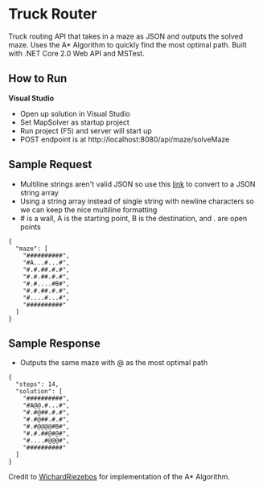 # Truck Router
Truck routing API that takes in a maze as JSON and outputs the solved maze. Uses the A* Algorithm to quickly find the most optimal path. Built with .NET Core 2.0 Web API and MSTest.

## How to Run
__Visual Studio__
- Open up solution in Visual Studio
- Set MapSolver as startup project
- Run project (F5) and server will start up
- POST endpoint is at http://localhost:8080/api/maze/solveMaze

## Sample Request
- Multiline strings aren't valid JSON so use this [link](http://static.decontextualize.com/lines-to-json/) to convert to a JSON string array
- Using a string array instead of single string with newline characters so we can keep the nice multiline formatting
- \# is a wall, A is the starting point, B is the destination, and . are open points
```
{
  "maze": [
    "##########",
    "#A...#...#",
    "#.#.##.#.#",
    "#.#.##.#.#",
    "#.#....#B#",
    "#.#.##.#.#",
    "#....#...#",
    "##########"
  ]
}
```

## Sample Response
- Outputs the same maze with @ as the most optimal path
```
{
  "steps": 14,
  "solution": [
    "##########",
    "#A@@.#...#",
    "#.#@##.#.#",
    "#.#@##.#.#",
    "#.#@@@@#B#",
    "#.#.##@#@#",
    "#....#@@@#",
    "##########"
  ] 
}
```

Credit to [WichardRiezebos](https://github.com/WichardRiezebos/astar-navigator/tree/master/AStarNavigator) for implementation of the A* Algorithm.